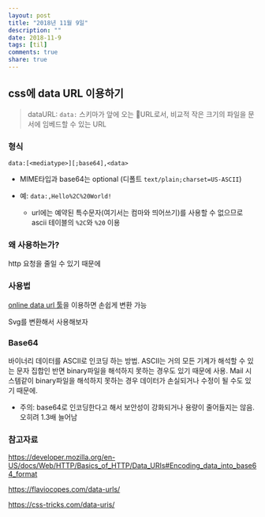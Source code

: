 ```yaml
---
layout: post
title: "2018년 11월 9일"
description: ""
date: 2018-11-9
tags: [til]
comments: true
share: true
---
```


## css에 data URL 이용하기

> dataURL: `data:` 스키마가 앞에 오는 URL로서, 비교적 작은 크기의 파일을 문서에 임베드할 수 있는 URL

### 형식
`data:[<mediatype>][;base64],<data>`

* MIME타입과 base64는 optional (디폴트 `text/plain;charset=US-ASCII`)

* 예: `data:,Hello%2C%20World!`
  * url에는 예약된 특수문자(여기서는 컴마와 띄어쓰기)를 사용할 수 없으므로 ascii 테이블의 `%2C`와 `%20` 이용

### 왜 사용하는가?

http 요청을 줄일 수 있기 때문에

### 사용법

[online data url 툴](http://jpillora.com/base64-encoder/)을 이용하면 손쉽게 변환 가능

Svg를 변환해서 사용해보자

### Base64

바이너리 데이터를 ASCII로 인코딩 하는 방법. ASCII는 거의 모든 기계가 해석할 수 있는 문자 집합인 반면 binary파일을 해석하지 못하는 경우도 있기 때문에 사용. Mail 시스템같이 binary파일을 해석하지 못하는 경우 데이터가 손실되거나 수정이 될 수도 있기 때문에.

* 주의: base64로 인코딩한다고 해서 보안성이 강화되거나 용량이 줄어들지는 않음. 오히려 1.3배 늘어남

### 참고자료

https://developer.mozilla.org/en-US/docs/Web/HTTP/Basics_of_HTTP/Data_URIs#Encoding_data_into_base64_format

https://flaviocopes.com/data-urls/

https://css-tricks.com/data-uris/